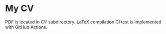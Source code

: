 # My CV
PDF is located in CV subdirectory. LaTeX compilation CI test is implemented with GitHub Actions.

